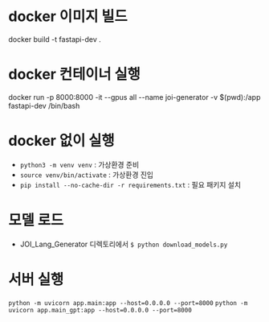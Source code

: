 # docker 이미지 빌드
docker build -t fastapi-dev .

# docker 컨테이너 실행
docker run -p 8000:8000 -it --gpus all --name joi-generator -v $(pwd):/app fastapi-dev /bin/bash

# docker 없이 실행
- `python3 -m venv venv` : 가상환경 준비
- `source venv/bin/activate` : 가상환경 진입
- `pip install --no-cache-dir -r requirements.txt` : 필요 패키지 설치

# 모델 로드
- JOI_Lang_Generator 디렉토리에서
`$ python download_models.py`

# 서버 실행
`python -m uvicorn app.main:app --host=0.0.0.0 --port=8000`
`python -m uvicorn app.main_gpt:app --host=0.0.0.0 --port=8000`

